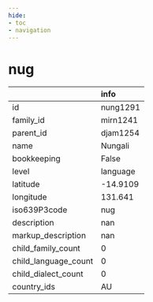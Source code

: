 ```yaml
---
hide:
- toc
- navigation
---
```

# nug
|                      | info     |
|:---------------------|:---------|
| id                   | nung1291 |
| family_id            | mirn1241 |
| parent_id            | djam1254 |
| name                 | Nungali  |
| bookkeeping          | False    |
| level                | language |
| latitude             | -14.9109 |
| longitude            | 131.641  |
| iso639P3code         | nug      |
| description          | nan      |
| markup_description   | nan      |
| child_family_count   | 0        |
| child_language_count | 0        |
| child_dialect_count  | 0        |
| country_ids          | AU       |
